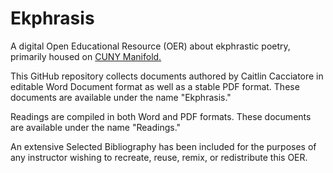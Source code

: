 # Ekphrasis
A digital Open Educational Resource (OER) about ekphrastic poetry, primarily housed on <a href= "https://cuny.manifoldapp.org/projects/ekphrasis"> CUNY Manifold.</a> 

This GitHub repository collects documents authored by Caitlin Cacciatore in editable Word Document format as well as a stable PDF format. These documents are available under the name "Ekphrasis." 

Readings are compiled in both Word and PDF formats. These documents are available under the name "Readings."  

An extensive Selected Bibliography has been included for the purposes of any instructor wishing to recreate, reuse, remix, or redistribute this OER. 

